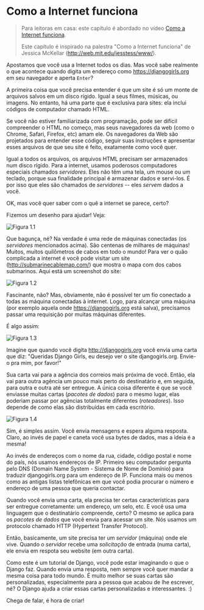 # Como a Internet funciona

> Para leitoras em casa: este capítulo é abordado no vídeo [Como a Internet funciona](https://www.youtube.com/watch?v=oM9yAA09wdc).
> 
> Este capítulo é inspirado na palestra "Como a Internet funciona" de Jessica McKellar (http://web.mit.edu/jesstess/www/).

Apostamos que você usa a Internet todos os dias. Mas você sabe realmente o que acontece quando digita um endereço como https://djangogirls.org em seu navegador e aperta `Enter`?

A primeira coisa que você precisa entender é que um site é só um monte de arquivos salvos em um disco rígido. Igual a seus filmes, músicas, ou imagens. No entanto, há uma parte que é exclusiva para sites: ela inclui códigos de computador chamado HTML.

Se você não estiver familiarizada com programação, pode ser difícil compreender o HTML no começo, mas seus navegadores da web (como o Chrome, Safari, Firefox, etc) amam ele. Os navegadores da Web são projetados para entender esse código, seguir suas instruções e apresentar esses arquivos de que seu site é feito, exatamente como você quer.

Igual a todos os arquivos, os arquivos HTML precisam ser armazenados num disco rígido. Para a internet, usamos poderosos computadores especiais chamados *servidores*. Eles não têm uma tela, um mouse ou um teclado, porque sua finalidade principal é armazenar dados e servi-los. É por isso que eles são chamados de *servidores* -- eles *servem* dados a você.

OK, mas você quer saber com o quê a internet se parece, certo?

Fizemos um desenho para ajudar! Veja:

![Figura 1.1](images/internet_1.png)

Que bagunça, né? Na verdade é uma rede de máquinas conectadas (os *servidores* mencionados acima). São centenas de milhares de máquinas! Muitos, muitos quilômetros de cabos em todo o mundo! Para ver o quão complicada a internet é você pode visitar um site (http://submarinecablemap.com/) que mostra o mapa com dos cabos submarinos. Aqui está um screenshot do site:

![Figura 1.2](images/internet_3.png)

Fascinante, não? Mas, obviamente, não é possível ter um fio conectado a todas as máquina conectadas à internet. Logo, para alcançar uma máquina (por exemplo aquela onde https://djangogirls.org está salva), precisamos passar uma requisição por muitas máquinas diferentes.

É algo assim:

![Figura 1.3](images/internet_2.png)

Imagine que quando você digita http://djangogirls.org você envia uma carta que diz: "Queridas Django Girls, eu desejo ver o site djangogirls.org. Envie-o pra mim, por favor!"

Sua carta vai para a agência dos correios mais próxima de você. Então, ela vai para outra agência um pouco mais perto do destinatário e, em seguida, para outra e outra até ser entregue. A única coisa diferente é que se você enviasse muitas cartas (*pacotes de dados*) para o mesmo lugar, elas poderiam passar por agências totalmente diferentes (*roteadores*). Isso depende de como elas são distribuídas em cada escritório.

![Figura 1.4](images/internet_4.png)

Sim, é simples assim. Você envia mensagens e espera alguma resposta. Claro, ao invés de papel e caneta você usa bytes de dados, mas a ideia é a mesma!

Ao invés de endereços com o nome da rua, cidade, código postal e nome do país, nós usamos endereços de IP. Primeiro seu computador pergunta pelo DNS (Domain Name System - Sistema de Nome de Domínio) para traduzir djangogirls.org para um endereço de IP. Funciona mais ou menos como as antigas listas telefônicas em que você podia procurar o número e endereço de uma pessoa que queria contactar.

Quando você envia uma carta, ela precisa ter certas características para ser entregue corretamente: um endereço, um selo, etc. E você usa uma linguagem que o destinatário compreende, certo? O mesmo se aplica para os *pacotes de dados* que você envia para acessar um site. Nós usamos um protocolo chamado HTTP (Hypertext Transfer Protocol).

Então, basicamente, um site precisa ter um *servidor* (máquina) onde ele vive. Quando o *servidor* recebe uma *solicitação* de entrada (numa carta), ele envia em respota seu website (em outra carta).

Como este é um tutorial de Django, você pode estar imaginando o que o Django faz. Quando envia uma resposta, nem sempre você quer mandar a mesma coisa para todo mundo. É muito melhor se suas cartas são personalizadas, especialmente para a pessoa que acabou de lhe escrever, né? O Django ajuda a criar essas cartas personalizadas e interessantes. :)

Chega de falar, é hora de criar!